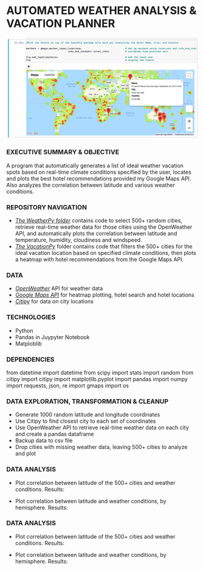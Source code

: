 # AUTOMATED WEATHER ANALYSIS & VACATION PLANNER
<img width="958" alt="AUTOMATED WEATHER ANALYSIS & VACATION PLANNER" src="https://github.com/kennethcandersen/automated-vacation-planner/blob/main/VacationPy/screenshot_heatmap.png">

### EXECUTIVE SUMMARY & OBJECTIVE

A program that automatically generates a list of ideal weather vacation spots based on real-time climate conditions specified by the user, locates and plots the best hotel recommendations provided my Google Maps API. Also analyzes the correlation between latitude and various weather conditions. 

### REPOSITORY NAVIGATION

- [*The WeatherPy folder*](https://github.com/kennethcandersen/automated-vacation-planner/tree/main/WeatherPy) contains code to select 500+ random cities, retrieve real-time weather data for those cities using the OpenWeather API, and automatically plots the correlation between latitude and temperature, humidity, cloudiness and windspeed. 
- [*The VacationPy*](https://github.com/kennethcandersen/automated-vacation-planner/tree/main/VacationPy) folder contains code that filters the 500+ cities for the ideal vacation location based on specified climate conditions, then plots a heatmap with hotel recommendations from the Google Maps API. 

### DATA
- [*OpenWeather*](https://openweathermap.org/) API for weather data
- [*Google Maps API*](https://developers.google.com/maps) for heatmap plotting, hotel search and hotel locations
- [*Citipy*](https://pypi.org/project/citipy/) for data on city locations

### TECHNOLOGIES
- Python
- Pandas in Juypyter Notebook
- Matploblib

### DEPENDENCIES

from datetime import datetime
from scipy import stats
import random
from citipy import citipy 
import matplotlib.pyplot
import pandas
import numpy
import requests, json, re
import gmaps
import os

### DATA EXPLORATION, TRANSFORMATION & CLEANUP

- Generate 1000 random latitude and longitude coordinates
- Use Citipy to find closest city to each set of coordinates
- Use OpenWeather API to retrieve real-time weather data on each city and create a pandas dataframe
- Backup data to csv file
- Drop cities with missing weather data, leaving 500+ cities to analyze and plot

### DATA ANALYSIS

- Plot correlation between latitude of the 500+ cities and weather conditions. Results:

- Plot correlation between latitude and weather conditions, by hemisphere. Results:

### DATA ANALYSIS

- Plot correlation between latitude of the 500+ cities and weather conditions. Results:

- Plot correlation between latitude and weather conditions, by hemisphere. Results:

